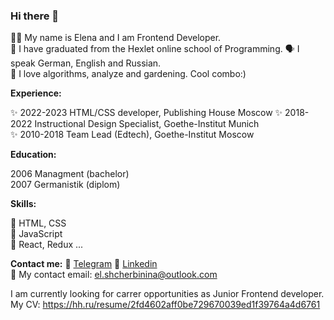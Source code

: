 ### Hi there 👋 

👩‍🦰 My name is Elena and I am Frontend Developer.  
🔭 I have graduated from the Hexlet online school of Programming.
🗣 I speak German, English and Russian.  
🌱 I love algorithms, analyze and gardening. Cool combo:)  

**Experience:**

✨ 2022-2023 HTML/CSS developer, Publishing House Moscow
✨ 2018-2022 Instructional Design Specialist, Goethe-Institut Munich  
✨ 2010-2018 Team Lead (Edtech), Goethe-Institut Moscow

**Education:**

2006 Managment (bachelor)  
2007 Germanistik (diplom)  

**Skills:**

🎯 HTML, CSS  
🎯 JavaScript  
🎯 React, Redux ...   

**Contact me:**
🔭 [Telegram](https://t.me/el_shcherbinina)
🔭 [Linkedin](https://www.linkedin.com/in/el-shcherbinina/)  
🔭 My contact email: el.shcherbinina@outlook.com


I am currently looking for carrer opportunities as Junior Frontend developer.  
My CV: https://hh.ru/resume/2fd4602aff0be729670039ed1f39764a4d6761

